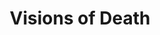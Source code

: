 ---
title: Visions of Death
subtitle: 
image: visions_of_death_cover.jpg
alt_image: 
alt: Hidden 
product_link: https://www.dmsguild.com/product/288251/Visions-of-Death?affiliate_id=1739130
selling_site: DMsGuild
---